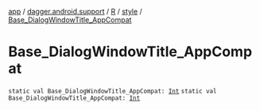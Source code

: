 [app](../../../index.md) / [dagger.android.support](../../index.md) / [R](../index.md) / [style](index.md) / [Base_DialogWindowTitle_AppCompat](./-base_-dialog-window-title_-app-compat.md)

# Base_DialogWindowTitle_AppCompat

`static val Base_DialogWindowTitle_AppCompat: `[`Int`](https://kotlinlang.org/api/latest/jvm/stdlib/kotlin/-int/index.html)
`static val Base_DialogWindowTitle_AppCompat: `[`Int`](https://kotlinlang.org/api/latest/jvm/stdlib/kotlin/-int/index.html)